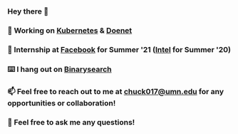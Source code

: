 ### Hey there 👋

### 🔭 Working on [Kubernetes](https://github.com/kubernetes/kubernetes) & [Doenet](https://github.com/Doenet/DoenetTools)

### 💼 Internship at [Facebook](https://www.facebook.com/careers) for Summer '21 ([Intel](https://jobs.intel.com/page/show/internships) for Summer '20)

### ⌨️ I hang out on [Binarysearch](https://binarysearch.io/@/s2011297)

### 📫 Feel free to reach out to me at chuck017@umn.edu for any opportunities or collaboration!

### 💬 Feel free to ask me any questions!
